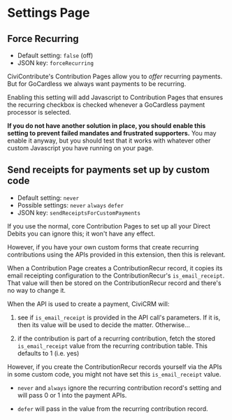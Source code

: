 # Settings Page

## Force Recurring

- Default setting: `false` (off)
- JSON key: `forceRecurring`

CiviContribute's Contribution Pages allow you to *offer* recurring
payments. But for GoCardless we always want payments to be recurring.

Enabling this setting will add Javascript to Contribution Pages that
ensures the recurring checkbox is checked whenever a GoCardless payment
processor is selected.

**If you do not have another solution in place, you should enable this
setting to prevent failed mandates and frustrated supporters.** You may
enable it anyway, but you should test that it works with whatever other
custom Javascript you have running on your page.

## Send receipts for payments set up by custom code

- Default setting: `never`
- Possible settings: `never` `always` `defer`
- JSON key: `sendReceiptsForCustomPayments`

If you use the normal, core Contribution Pages to set up all your Direct
Debits you can ignore this; it won't have any effect.

However, if you have your own custom forms that create recurring
contributions using the APIs provided in this extension, then this is
relevant.

When a Contribution Page creates a ContributionRecur record, it copies its
email receipting configuration to the ContributionRecur's
`is_email_receipt`. That value will then be stored on the
ContributionRecur record and there's no way to change it.

When the API is used to create a payment, CiviCRM will:

1. see if `is_email_receipt` is provided in the API call's parameters. If
   it is, then its value will be used to decide the matter. Otherwise...

2. if the contribution is part of a recurring contribution, fetch the
   stored `is_email_receipt` value from the recurring contribution table.
   This defaults to 1 (i.e. yes)

However, if you create the ContributionRecur records yourself via the APIs
in some custom code, you might not have set this `is_email_receipt` value.

- `never` and `always` ignore the recurring contribution record's setting
  and will pass 0 or 1 into the payment APIs.

- `defer` will pass in the value from the recurring contribution record.
